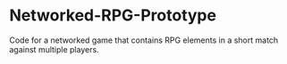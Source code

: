 # Networked-RPG-Prototype
Code for a networked game that contains RPG elements in a short match against multiple players. 
